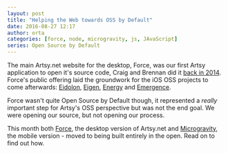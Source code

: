 ```yaml
---
layout: post
title: "Helping the Web towards OSS by Default"
date: 2016-08-27 12:17
author: orta
categories: [force, node, microgravity, js, JAvaScript]
series: Open Source by Default
---
```


The main Artsy.net website for the desktop, Force, was our first Artsy application to open it's source code, Craig and Brennan did it [back in 2014][force_oss]. Force's public offering laid the groundwork for the iOS OSS projects to come afterwards: [Eidolon][eidolon_oss], [Eigen][eigen_oss], [Energy][energy_oss] and [Emergence][emergence_oss].

Force wasn't quite Open Source by Default though, it represented a _really_ important step for  Artsy's OSS perspective but was not the end goal. We were opening our source, but not opening our process.

This month both [Force][force_gh], the desktop version of Artsy.net and [Microgravity][mg_gh], the mobile version - moved to being built entirely in the open. Read on to find out how.

<!-- more -->




[brannan]: http://artsy.github.io/author/brennan
[craig]: http://artsy.github.io/author/craig
[force_oss]: /blog/2014/09/05/we-open-sourced-our-isomorphic-javascript-website/
[eidolon_oss]: /blog/2014/11/13/eidolon-retrospective/
[eigen_oss]: /blog/2015/04/28/how-we-open-sourced-eigen/
[energy_oss]: /blog/2015/08/06/open-sourcing-energy/
[emergence_oss]: /blog/2015/11/05/Emergence-Code-Review/
[force_gh]: https://github.com/artsy/force
[mg_gh]: https://github.com/artsy/microgravity
